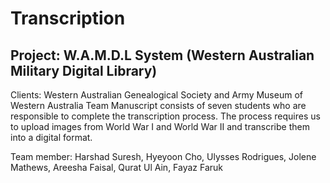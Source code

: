 # Transcription
## Project: W.A.M.D.L System (Western Australian Military Digital Library) 
Clients: Western Australian Genealogical Society and Army Museum of Western Australia
Team Manuscript consists of seven students who are responsible to complete the transcription process. The process requires us to upload images from World War I and World War II and transcribe them into a digital format. 

Team member: Harshad Suresh, Hyeyoon Cho, Ulysses Rodrigues, Jolene Mathews, Areesha Faisal, Qurat Ul Ain, Fayaz Faruk

